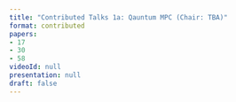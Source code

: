```yaml
---
title: "Contributed Talks 1a: Qauntum MPC (Chair: TBA)"
format: contributed
papers:
- 17
- 30
- 58
videoId: null
presentation: null
draft: false
---
```

